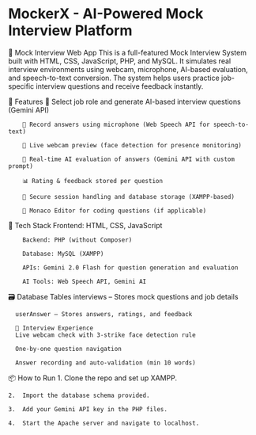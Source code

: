 # MockerX - AI-Powered Mock Interview Platform

🎯 Mock Interview Web App
This is a full-featured Mock Interview System built with HTML, CSS, JavaScript, PHP, and MySQL. It simulates real interview environments using webcam, microphone, AI-based evaluation, and speech-to-text conversion. The system helps users practice job-specific interview questions and receive feedback instantly.

🚀 Features
        🎯 Select job role and generate AI-based interview questions (Gemini API)
        
        🎤 Record answers using microphone (Web Speech API for speech-to-text)
        
        🎥 Live webcam preview (face detection for presence monitoring)
        
        🧠 Real-time AI evaluation of answers (Gemini API with custom prompt)
        
        📊 Rating & feedback stored per question
        
        📁 Secure session handling and database storage (XAMPP-based)
        
        💾 Monaco Editor for coding questions (if applicable)

🧱 Tech Stack
        Frontend: HTML, CSS, JavaScript
        
        Backend: PHP (without Composer)
        
        Database: MySQL (XAMPP)
        
        APIs: Gemini 2.0 Flash for question generation and evaluation
        
        AI Tools: Web Speech API, Gemini AI

🗃️ Database Tables
      interviews – Stores mock questions and job details
      
      userAnswer – Stores answers, ratings, and feedback
      
      📸 Interview Experience
      Live webcam check with 3-strike face detection rule
      
      One-by-one question navigation
      
      Answer recording and auto-validation (min 10 words)

📦 How to Run
    1.  Clone the repo and set up XAMPP.
      
    2.  Import the database schema provided.
      
    3.  Add your Gemini API key in the PHP files.
      
    4.  Start the Apache server and navigate to localhost.

